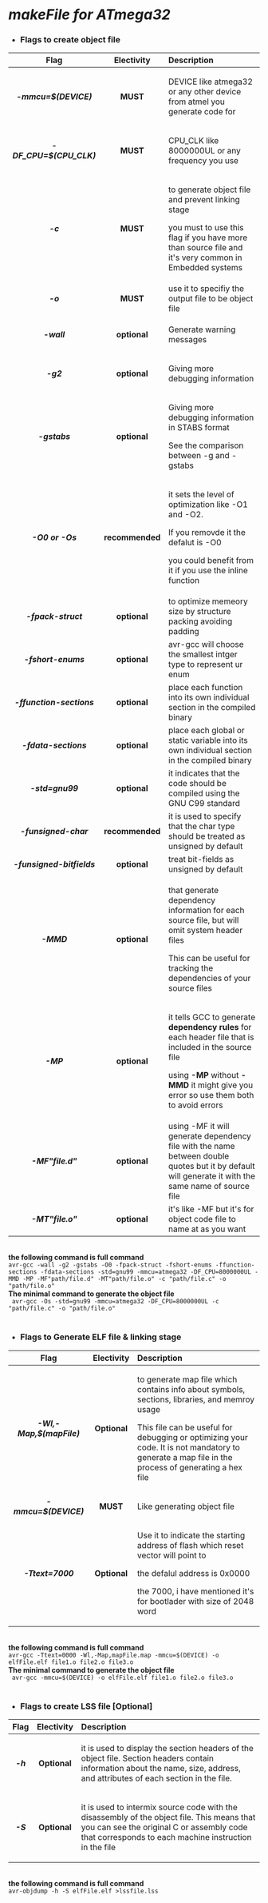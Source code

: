 # *makeFile for ATmega32*

- ###  Flags to create object file

|Flag              | Electivity  | Description |
| :--------------: | :---------: | :-----------|
| ***-mmcu=$(DEVICE)*** | **MUST** | <div><p> DEVICE like atmega32 or any other device from atmel you generate code for </p></div>|
| ***-DF_CPU=$(CPU_CLK)*** | **MUST** | <div><p>CPU_CLK like 8000000UL or any frequency you use </p> </div>|
| ***-c*** | **MUST** | <div> <p>to generate object file and prevent linking stage</p> <p> you must to use this flag if you have more than source file and it's very common in Embedded systems</p> </div> |
| ***-o*** | **MUST** | use it to specifiy the output file to be object file |
| ***-wall***          | **optional**    |<p> Generate warning messages </p>|
| ***-g2***          | **optional**   | <p>Giving more debugging information</p>|
| ***-gstabs***      | **optional**   | <div><p>Giving more debugging information in STABS format</p> <p>See the comparison between -g and -gstabs</p></div> |
| ***-O0 or -Os***   | **recommended**  |<div><p> it sets the level of optimization like -O1 and -O2.</p> <p class="capitalize">If you removde it the defalut is -O0</p> <p class="capitalize">you could benefit from it if you use the inline function</p></div>  |
|***-fpack-struct*** | **optional**| to optimize memeory size by structure packing avoiding padding|
|***-fshort-enums*** | **optional**| avr-gcc will choose the smallest intger type to represent ur enum |
|***-ffunction-sections***|**optional**|place each function into its own individual section in the compiled binary|
|***-fdata-sections***| **optional** |place each global or static variable into its own individual section in the compiled binary|
|***-std=gnu99***| **optional** | it indicates that the code should be compiled using the GNU C99 standard |
| ***-funsigned-char*** | **recommended** | it is used to specify that the char type should be treated as unsigned by default| 
| ***-funsigned-bitfields*** | **optional** |treat bit-fields as unsigned by default|
| ***-MMD*** | **optional** | <div> <p>that generate dependency information for each source file, but will omit system header files</p> <p> This can be useful for tracking the dependencies of your source files</p> </div> |
| ***-MP*** | **optional** | <div> <p>it tells GCC to generate **dependency rules** for each header file that is included in the source file</p> <p>using **-MP** without **-MMD** it might give you error so use them both to avoid errors</p> </div> |
| ***-MF"file.d"*** | **optional** | using -MF it will generate dependency file with the name between double quotes but it by default will generate it with the same name of source file | 
| ***-MT"file.o"*** | **optional** | it's like -MF but it's for object code file to name at as you want |

<br>
<div>
    <div> <b> the following command is full command </b></div> 
    <code>avr-gcc -wall -g2 -gstabs -O0 -fpack-struct -fshort-enums -ffunction-sections -fdata-sections -std=gnu99 -mmcu=atmega32 -DF_CPU=8000000UL -MMD -MP -MF"path/file.d" -MT"path/file.o" -c "path/file.c" -o "path/file.o" </code>
    <div> <b> The minimal command to generate the object file </b> </div>
    <code> avr-gcc -Os -std=gnu99 -mmcu=atmega32 -DF_CPU=8000000UL -c "path/file.c" -o "path/file.o" </code>
</div>
<br>

- ###  Flags to Generate ELF file & linking stage

|Flag              | Electivity  | Description |
| :--------------: | :---------: | :-----------|
| ***-Wl,-Map,$(mapFile)*** | **Optional** | <div> <p> to generate map file which contains info about symbols, sections, libraries, and memroy usage</p> <p> This file can be useful for debugging or optimizing your code. It is not mandatory to generate a map file in the process of generating a hex file</p> </div> |
| ***-mmcu=$(DEVICE)*** | **MUST** | <div><p> Like generating object file</p></div>|
| ***-Ttext=7000*** | **Optional** | <div> <p> Use it to indicate the starting address of flash which reset vector will point to  </p> <p> the defalul address is 0x0000 </p> <p> the 7000, i have mentioned it's for bootlader with size of 2048 word </p> </div> |

<br>
<div>
    <div> <b> the following command is full command </b></div> 
    <code>avr-gcc -Ttext=0000 -Wl,-Map,mapFile.map -mmcu=$(DEVICE) -o elfFile.elf file1.o file2.o file3.o </code>
    <div> <b> The minimal command to generate the object file </b> </div>
    <code> avr-gcc -mmcu=$(DEVICE) -o elfFile.elf file1.o file2.o file3.o</code>
</div>
<br>



- ###  Flags to create LSS file [Optional]
|Flag              | Electivity  | Description |
| :--------------: | :---------: | :-----------|
| ***-h*** | **Optional**| <div> <p> it is used to display the section headers of the object file. Section headers contain information about the name, size, address, and attributes of each section in the file. </p> </div> |
| ***-S*** | **Optional**| <div> <p> it is used to intermix source code with the disassembly of the object file. This means that you can see the original C or assembly code that corresponds to each machine instruction in the file </p> </div> |

<br>
<div>
    <div> <b> the following command is full command </b></div> 
    <code>avr-objdump -h -S elfFile.elf >lssfile.lss </code>
</div>
<br>
